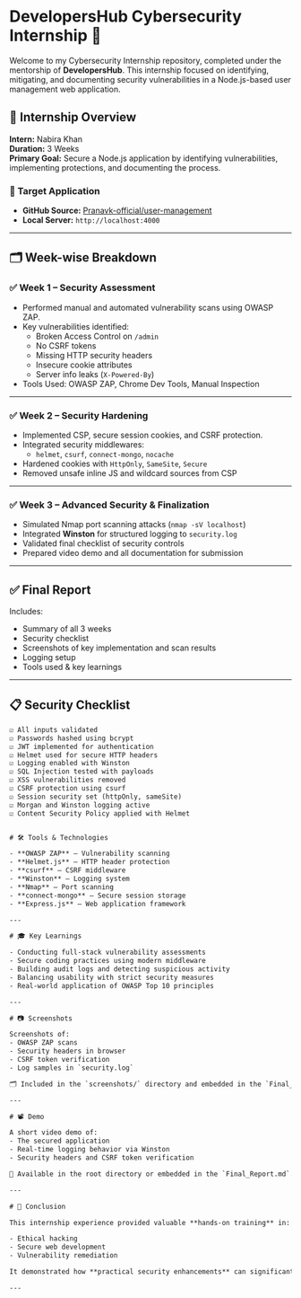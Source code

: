 # DevelopersHub Cybersecurity Internship 🚀

Welcome to my Cybersecurity Internship repository, completed under the mentorship of **DevelopersHub**. This internship focused on identifying, mitigating, and documenting security vulnerabilities in a Node.js-based user management web application.

## 🔐 Internship Overview

**Intern:** Nabira Khan  
**Duration:** 3 Weeks  
**Primary Goal:** Secure a Node.js application by identifying vulnerabilities, implementing protections, and documenting the process.

### 🔗 Target Application
- **GitHub Source:** [Pranavk-official/user-management](https://github.com/Pranavk-official/user-management)
- **Local Server:** `http://localhost:4000`

---

## 🗂️ Week-wise Breakdown

### ✅ Week 1 – Security Assessment
- Performed manual and automated vulnerability scans using OWASP ZAP.
- Key vulnerabilities identified:
  - Broken Access Control on `/admin`
  - No CSRF tokens
  - Missing HTTP security headers
  - Insecure cookie attributes
  - Server info leaks (`X-Powered-By`)
- Tools Used: OWASP ZAP, Chrome Dev Tools, Manual Inspection


---

### ✅ Week 2 – Security Hardening
- Implemented CSP, secure session cookies, and CSRF protection.
- Integrated security middlewares:
  - `helmet`, `csurf`, `connect-mongo`, `nocache`
- Hardened cookies with `HttpOnly`, `SameSite`, `Secure`
- Removed unsafe inline JS and wildcard sources from CSP


---

### ✅ Week 3 – Advanced Security & Finalization
- Simulated Nmap port scanning attacks (`nmap -sV localhost`)
- Integrated **Winston** for structured logging to `security.log`
- Validated final checklist of security controls
- Prepared video demo and all documentation for submission

---

## ✅ Final Report

Includes:
- Summary of all 3 weeks
- Security checklist
- Screenshots of key implementation and scan results
- Logging setup
- Tools used & key learnings

---

## 📋 Security Checklist

```txt
☑ All inputs validated
☑ Passwords hashed using bcrypt
☑ JWT implemented for authentication
☑ Helmet used for secure HTTP headers
☑ Logging enabled with Winston
☑ SQL Injection tested with payloads
☑ XSS vulnerabilities removed
☑ CSRF protection using csurf
☑ Session security set (httpOnly, sameSite)
☑ Morgan and Winston logging active
☑ Content Security Policy applied with Helmet


# 🛠️ Tools & Technologies

- **OWASP ZAP** – Vulnerability scanning  
- **Helmet.js** – HTTP header protection  
- **csurf** – CSRF middleware  
- **Winston** – Logging system  
- **Nmap** – Port scanning  
- **connect-mongo** – Secure session storage  
- **Express.js** – Web application framework  

---

# 🎓 Key Learnings

- Conducting full-stack vulnerability assessments  
- Secure coding practices using modern middleware  
- Building audit logs and detecting suspicious activity  
- Balancing usability with strict security measures  
- Real-world application of OWASP Top 10 principles  

---

# 📷 Screenshots

Screenshots of:
- OWASP ZAP scans  
- Security headers in browser  
- CSRF token verification  
- Log samples in `security.log`  

🗂️ Included in the `screenshots/` directory and embedded in the `Final_Report.md`.

---

# 📽️ Demo

A short video demo of:
- The secured application
- Real-time logging behavior via Winston
- Security headers and CSRF token verification

📁 Available in the root directory or embedded in the `Final_Report.md`.

---

# 🏁 Conclusion

This internship experience provided valuable **hands-on training** in:

- Ethical hacking  
- Secure web development  
- Vulnerability remediation  

It demonstrated how **practical security enhancements** can significantly improve the **resilience of modern web applications** through proper coding standards, middleware usage, and real-world simulation of threats.

---
